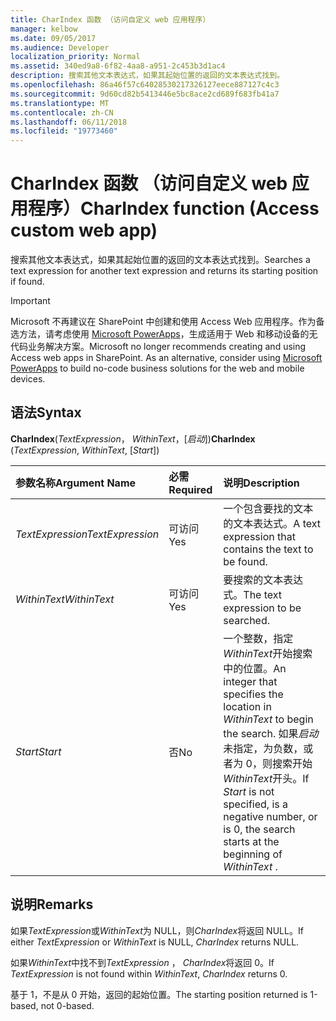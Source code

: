 ```yaml
---
title: CharIndex 函数 （访问自定义 web 应用程序）
manager: kelbow
ms.date: 09/05/2017
ms.audience: Developer
localization_priority: Normal
ms.assetid: 340ed9a8-6f82-4aa8-a951-2c453b3d1ac4
description: 搜索其他文本表达式，如果其起始位置的返回的文本表达式找到。
ms.openlocfilehash: 86a46f57c64028530217326127eece887127c4c3
ms.sourcegitcommit: 9d60cd82b5413446e5bc8ace2cd689f683fb41a7
ms.translationtype: MT
ms.contentlocale: zh-CN
ms.lasthandoff: 06/11/2018
ms.locfileid: "19773460"
---
```

# <a name="charindex-function-access-custom-web-app"></a><span data-ttu-id="96378-103">CharIndex 函数 （访问自定义 web 应用程序）</span><span class="sxs-lookup"><span data-stu-id="96378-103">CharIndex function (Access custom web app)</span></span>

<span data-ttu-id="96378-104">搜索其他文本表达式，如果其起始位置的返回的文本表达式找到。</span><span class="sxs-lookup"><span data-stu-id="96378-104">Searches a text expression for another text expression and returns its starting position if found.</span></span>
  
> [!IMPORTANT]
> <span data-ttu-id="96378-p101">Microsoft 不再建议在 SharePoint 中创建和使用 Access Web 应用程序。作为备选方法，请考虑使用 [Microsoft PowerApps](https://powerapps.microsoft.com/en-us/)，生成适用于 Web 和移动设备的无代码业务解决方案。</span><span class="sxs-lookup"><span data-stu-id="96378-p101">Microsoft no longer recommends creating and using Access web apps in SharePoint. As an alternative, consider using [Microsoft PowerApps](https://powerapps.microsoft.com/en-us/) to build no-code business solutions for the web and mobile devices.</span></span> 
  
## <a name="syntax"></a><span data-ttu-id="96378-107">语法</span><span class="sxs-lookup"><span data-stu-id="96378-107">Syntax</span></span>

<span data-ttu-id="96378-108">**CharIndex**(*TextExpression*， *WithinText*，[*启动*])</span><span class="sxs-lookup"><span data-stu-id="96378-108">**CharIndex** (*TextExpression*, *WithinText*, [*Start*])</span></span> 
  
|<span data-ttu-id="96378-109">**参数名称**</span><span class="sxs-lookup"><span data-stu-id="96378-109">**Argument Name**</span></span>|<span data-ttu-id="96378-110">**必需**</span><span class="sxs-lookup"><span data-stu-id="96378-110">**Required**</span></span>|<span data-ttu-id="96378-111">**说明**</span><span class="sxs-lookup"><span data-stu-id="96378-111">**Description**</span></span>|
|:-----|:-----|:-----|
| <span data-ttu-id="96378-112">*TextExpression*</span><span class="sxs-lookup"><span data-stu-id="96378-112">*TextExpression*</span></span>  <br/> |<span data-ttu-id="96378-113">可访问</span><span class="sxs-lookup"><span data-stu-id="96378-113">Yes</span></span>  <br/> |<span data-ttu-id="96378-114">一个包含要找的文本的文本表达式。</span><span class="sxs-lookup"><span data-stu-id="96378-114">A text expression that contains the text to be found.</span></span>  <br/> |
| <span data-ttu-id="96378-115">*WithinText*</span><span class="sxs-lookup"><span data-stu-id="96378-115">*WithinText*</span></span>  <br/> |<span data-ttu-id="96378-116">可访问</span><span class="sxs-lookup"><span data-stu-id="96378-116">Yes</span></span>  <br/> |<span data-ttu-id="96378-117">要搜索的文本表达式。</span><span class="sxs-lookup"><span data-stu-id="96378-117">The text expression to be searched.</span></span>  <br/> |
| <span data-ttu-id="96378-118">*Start*</span><span class="sxs-lookup"><span data-stu-id="96378-118">*Start*</span></span>  <br/> |<span data-ttu-id="96378-119">否</span><span class="sxs-lookup"><span data-stu-id="96378-119">No</span></span>  <br/> |<span data-ttu-id="96378-120">一个整数，指定*WithinText*开始搜索中的位置。</span><span class="sxs-lookup"><span data-stu-id="96378-120">An integer that specifies the location in  *WithinText*  to begin the search.</span></span> <span data-ttu-id="96378-121">如果*启动*未指定，为负数，或者为 0，则搜索开始*WithinText*开头。</span><span class="sxs-lookup"><span data-stu-id="96378-121">If  *Start*  is not specified, is a negative number, or is 0, the search starts at the beginning of  *WithinText*  .</span></span>  <br/> |
   
## <a name="remarks"></a><span data-ttu-id="96378-122">说明</span><span class="sxs-lookup"><span data-stu-id="96378-122">Remarks</span></span>

<span data-ttu-id="96378-123">如果*TextExpression*或*WithinText*为 NULL，则*CharIndex*将返回 NULL。</span><span class="sxs-lookup"><span data-stu-id="96378-123">If either  *TextExpression*  or  *WithinText*  is NULL,  *CharIndex*  returns NULL.</span></span> 
  
<span data-ttu-id="96378-124">如果*WithinText*中找不到*TextExpression* ， *CharIndex*将返回 0。</span><span class="sxs-lookup"><span data-stu-id="96378-124">If  *TextExpression*  is not found within  *WithinText*,  *CharIndex*  returns 0.</span></span> 
  
<span data-ttu-id="96378-125">基于 1，不是从 0 开始，返回的起始位置。</span><span class="sxs-lookup"><span data-stu-id="96378-125">The starting position returned is 1-based, not 0-based.</span></span>
  

